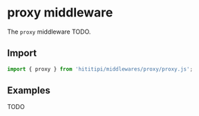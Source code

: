 # proxy middleware

The `proxy` middleware TODO.

## Import

```js
import { proxy } from 'hititipi/middlewares/proxy/proxy.js';
```

## Examples

TODO
